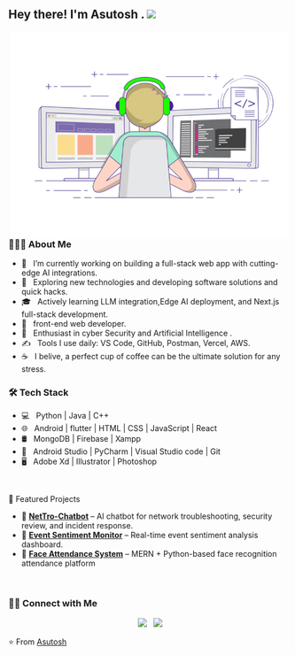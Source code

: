 <h2> Hey there! I'm Asutosh . <img src="https://github.com/souvikguria98/souvikguria98/blob/master/Hi.gif" width="25"></h2>
<img align="right" alt="GIF" src="https://raw.githubusercontent.com/devSouvik/devSouvik/master/gif3.gif" width="500"/>

<h3> 👨🏻‍💻 About Me </h3>

- 🔭 &nbsp; I’m currently working on building a full-stack web app with cutting-edge AI integrations.
- 🤔 &nbsp; Exploring new technologies and developing software solutions and quick hacks.
- 🎓 &nbsp; Actively learning LLM integration,Edge AI deployment, and Next.js full-stack development.
- 💼 &nbsp; front-end web developer.
- 🌱 &nbsp; Enthusiast in cyber Security and Artificial Intelligence .
- ✍️ &nbsp; Tools I use daily: VS Code, GitHub, Postman, Vercel, AWS.
- ☕ &nbsp; I belive, a perfect cup of coffee can be the ultimate solution for any stress. 

<h3>🛠 Tech Stack</h3>

- 💻 &nbsp; Python | Java | C++ 
- 🌐 &nbsp; Android | flutter | HTML | CSS | JavaScript | React 
- 🛢 &nbsp; MongoDB | Firebase | Xampp
- 🔧 &nbsp; Android Studio | PyCharm | Visual Studio code | Git
- 🖥 &nbsp; Adobe Xd | Illustrator | Photoshop 

<br>

 🚀 Featured Projects

- 🔗 [**NetTro-Chatbot**](https://github.com/asutoshparida8658/NetTro-Chatbot) – AI chatbot for network troubleshooting, security review, and incident response.
- 🔗 [**Event Sentiment Monitor**](https://github.com/Aniket-Subudh1/event-monitor) – Real-time event sentiment analysis dashboard.
- 🔗 [**Face Attendance System**](https://github.com/Aniket-Subudh1/face-recognition-attendance-system) – MERN + Python-based face recognition attendance platform

</br>


<h3> 🤝🏻 Connect with Me </h3>

<p align="center"> 
&nbsp; <a href="https://www.linkedin.com/in/asutosh-parida-b3b686250" target="_blank" rel="noopener noreferrer"><img src="https://img.icons8.com/plasticine/100/000000/linkedin.png" width="50" /></a>
&nbsp; <a href="mailto:asutoshparida9052@gmail.com" target="_blank" rel="noopener noreferrer"><img src="https://img.icons8.com/plasticine/100/000000/gmail.png"  width="50" /></a>
</p>

⭐️ From [Asutosh](https://github.com/devSouvik)

